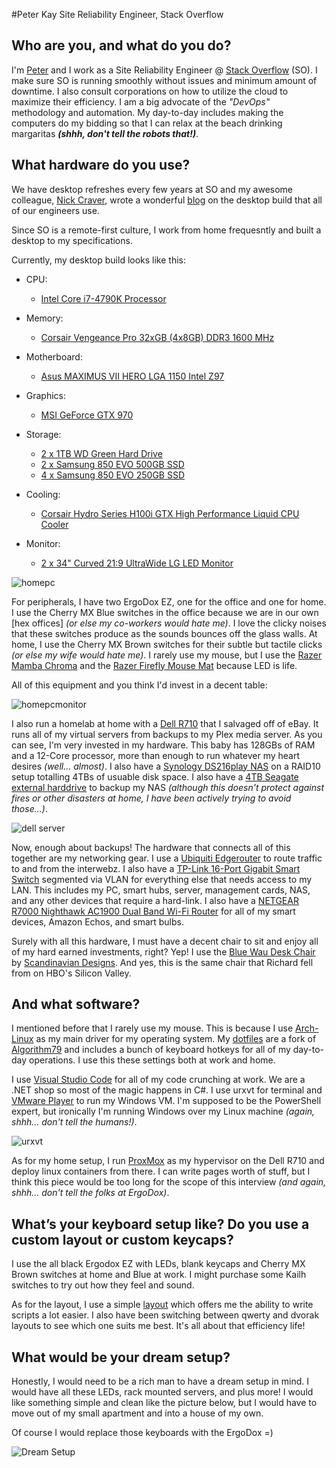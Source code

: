 #Peter Kay
Site Reliability Engineer, Stack Overflow 

## Who are you, and what do you do?
I'm [Peter](https://kaypeter.com) and I work as a Site Reliability Engineer @ [Stack Overflow](https://stackoverflow.com) (SO). I make sure SO is running smoothly without issues and minimum amount of downtime. I also consult corporations on how to utilize the cloud to maximize their efficiency. I am a big advocate of the _"DevOps"_ methodology and automation. My day-to-day includes making the computers do my bidding so that I can relax at the beach drinking margaritas _**(shhh, don't tell the robots that!)**_.

## What hardware do you use?
We have desktop refreshes every few years at SO and my awesome colleague, [Nick Craver](https://nickcraver.com), wrote a wonderful [blog](https://nickcraver.com/desktop-build/) on the desktop build that all of our engineers use.

Since SO is a remote-first culture, I work from home frequesntly and built a desktop to my specifications.

Currently, my desktop build looks like this:

- CPU:
  - [Intel Core i7-4790K Processor](https://www.amazon.com/Intel-Core-i7-4790K-Processor-BX80646I74790K/dp/B00KPRWAX8/ref=sr_1_2?keywords=Intel+i7+4790k&qid=1550021725&s=gateway&sr=8-2)

- Memory:
  - [Corsair Vengeance Pro 32xGB (4x8GB) DDR3 1600 MHz](https://www.amazon.com/Corsair-CMY32GX3M4A1600C9R-Vengeance-4x8GB-Desktop/dp/B00D6E5K2A/ref=sr_1_8?keywords=vengeance+red+8gb&qid=1550021836&s=electronics&sr=1-8)

- Motherboard:
  - [Asus MAXIMUS VII HERO LGA 1150 Intel Z97](https://www.amazon.com/gp/product/B00K2MASE4/ref=oh_aui_search_asin_title?ie=UTF8&psc=1)

- Graphics:
  - [MSI GeForce GTX 970](https://www.amazon.com/gp/product/B00NN0GEXQ/ref=oh_aui_search_asin_title?ie=UTF8&psc=1)

- Storage:
  - [2 x 1TB WD Green Hard Drive](https://www.amazon.com/gp/product/B006GDVREI/ref=oh_aui_search_asin_title?ie=UTF8&psc=1)
  - [2 x Samsung 850 EVO 500GB SSD](https://www.amazon.com/gp/product/B00OBRE5UE/ref=oh_aui_search_asin_title?ie=UTF8&psc=1)
  - [4 x Samsung 850 EVO 250GB SSD](https://www.amazon.com/gp/product/B00OAJ412U/ref=oh_aui_search_asin_title?ie=UTF8&psc=1)

- Cooling:
  - [Corsair Hydro Series H100i GTX High Performance Liquid CPU Cooler](https://www.amazon.com/gp/product/B00SV7IEJI/ref=oh_aui_search_asin_title?ie=UTF8&psc=1)

- Monitor:
  - [2 x 34" Curved 21:9 UltraWide LG LED Monitor](https://www.lg.com/us/monitors/lg-34UC87C-B-ultrawide-led-monitor)

![homepc](images/homepc.jpeg)

For peripherals, I have two ErgoDox EZ, one for the office and one for home. I use the Cherry MX Blue switches in the office because we are in our own [hex offices] _(or else my co-workers would hate me)_. I love the clicky noises that these switches produce as the sounds bounces off the glass walls. At home, I use the Cherry MX Brown switches for their subtle but tactile clicks _(or else my wife would hate me)_. I rarely use my mouse, but I use the [Razer Mamba Chroma](https://www.amazon.com/gp/product/B013HSWF40/ref=oh_aui_search_asin_title?ie=UTF8&psc=1) and the [Razer Firefly Mouse Mat](https://www.amazon.com/gp/product/B00Y4S5KPY/ref=oh_aui_search_asin_title?ie=UTF8&psc=1) because LED is life.

All of this equipment and you think I'd invest in a decent table:

![homepcmonitor](images/homepcmonitor.jpeg)

I also run a homelab at home with a [Dell R710]() that I salvaged off of eBay. It runs all of my virtual servers from backups to my Plex media server. As you can see, I'm very invested in my hardware. This baby has 128GBs of RAM and a 12-Core processor, more than enough to run whatever my heart desires _(well... almost)_. I also have a [Synology DS216play NAS](https://www.amazon.com/gp/product/B015JQAWW0/ref=oh_aui_search_asin_title?ie=UTF8&psc=1) on a RAID10 setup totalling 4TBs of usuable disk space. I also have a [4TB Seagate external harddrive](https://www.amazon.com/gp/product/B00ZTRXFBA/ref=oh_aui_search_asin_title?ie=UTF8&psc=1) to backup my NAS _(although this doesn't protect against fires or other disasters at home, I have been actively trying to avoid those...)_.

![dell server](images/dellserver.jpeg)

Now, enough about backups! The hardware that connects all of this together are my networking gear. I use a [Ubiquiti Edgerouter](https://www.amazon.com/gp/product/B00HXT8EKE/ref=oh_aui_search_asin_title?ie=UTF8&psc=1) to route traffic to and from the interwebz. I also have a [TP-Link 16-Port Gigabit Smart Switch](https://www.amazon.com/gp/product/B00K4DS67C/ref=oh_aui_search_asin_title?ie=UTF8&psc=1) segmented via VLAN for everything else that needs access to my LAN. This includes my PC, smart hubs, server, management cards, NAS, and any other devices that require a hard-link. I also have a [NETGEAR R7000 Nighthawk AC1900 Dual Band Wi-Fi Router](https://www.amazon.com/R7000-100PAS-Nighthawk-Parental-Controls-Compatible/dp/B00F0DD0I6/ref=sr_1_1?keywords=NETGEAR+r7000&qid=1550025681&s=gateway&sr=8-1) for all of my smart devices, Amazon Echos, and smart bulbs. 

Surely with all this hardware, I must have a decent chair to sit and enjoy all of my hard earned investments, right? Yep! I use the [Blue Wau Desk Chair](https://scandinaviandesigns.com/collections/wau-office-collection/products/wau-desk-chair-blue) by [Scandinavian Designs](https://scandinaviandesigns.com). And yes, this is the same chair that Richard fell from on HBO's Silicon Valley.

## And what software?

I mentioned before that I rarely use my mouse. This is because I use [Arch-Linux](https://archlinux.org) as my main driver for my operating system. My [dotfiles](https://github.com/deuscode/Dotfiles_i3) are a fork of [Algorithm79](https://github.com/Algorithm79/Dotfiles_i3) and includes a bunch of keyboard hotkeys for all of my day-to-day operations. I use this these settings both at work and home.

I use [Visual Studio Code](https://code.visualstudio.com/) for all of my code crunching at work. We are a .NET shop so most of the magic happens in C#. I use urxvt for terminal and [VMware Player](https://www.vmware.com/products/workstation-player.html) to run my Windows VM. I'm supposed to be the PowerShell expert, but ironically I'm running Windows over my Linux machine _(again, shhh... don't tell the humans!)_.

![urxvt](images/terminal.png)

As for my home setup, I run [ProxMox](https://www.proxmox.com/en/) as my hypervisor on the Dell R710 and deploy linux containers from there. I can write pages worth of stuff, but I think this piece would be too long for the scope of this interview _(and again, shhh... don't tell the folks at ErgoDox)_.

## What’s your keyboard setup like? Do you use a custom layout or custom keycaps?
I use the all black Ergodox EZ with LEDs, blank keycaps and Cherry MX Brown switches at home and Blue at work. I might purchase some Kailh switches to try out how they feel and sound.

As for the layout, I use a simple [layout](https://configure.ergodox-ez.com/layouts/GjKV/latest/0) which offers me the ability to write scripts a lot easier. I also have been switching between qwerty and dvorak layouts to see which one suits me best. It's all about that efficiency life!

## What would be your dream setup?
Honestly, I would need to be a rich man to have a dream setup in mind. I would have all these LEDs, rack mounted servers, and plus more! I would like something simple and clean like the picture below, but I would have to move out of my small apartment and into a house of my own.

Of course I would replace those keyboards with the ErgoDox =)

![Dream Setup](images/dreamsetup.jpg)